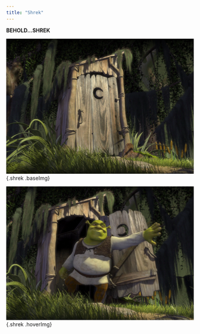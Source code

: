 ```yaml
---
title: "Shrek"
---
```


**BEHOLD...SHREK**

![](shrek_closed.png)
{.shrek .baseImg}

![](shrek_open.png)
{.shrek .hoverImg}